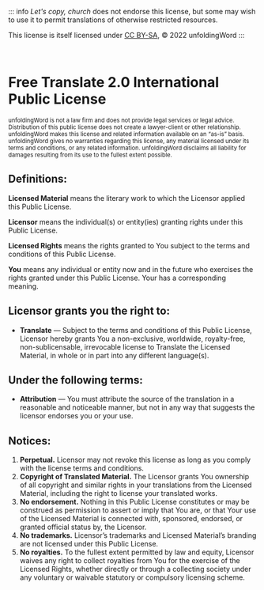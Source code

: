 
::: info _Let's copy, church_ does not endorse this license, but some may wish to use it to permit translations of otherwise restricted resources.

This license is itself licensed under [CC BY-SA](/licenses/cc-by-sa/), © 2022 unfoldingWord
:::

&nbsp;

# Free Translate 2.0 International Public License

<p><small>
unfoldingWord is not a law firm and does not provide legal services or legal advice. Distribution of this public license does not create a lawyer-client or other relationship. unfoldingWord makes this license and related information available on an “as-is” basis. unfoldingWord gives no warranties regarding this license, any material licensed under its terms and conditions, or any related information. unfoldingWord disclaims all liability for damages resulting from its use to the fullest extent possible.
</small></p>

## Definitions:

__Licensed Material__ means the literary work to which the Licensor applied this Public License.

__Licensor__ means the individual(s) or entity(ies) granting rights under this Public License.

__Licensed Rights__ means the rights granted to You subject to the terms and conditions of this Public License.

__You__ means any individual or entity now and in the future who exercises the rights granted under this Public License. Your has a corresponding meaning.


## Licensor grants you the right to:

 * __Translate__ — Subject to the terms and conditions of this Public License, Licensor hereby grants You a non-exclusive, worldwide, royalty-free, non-sublicensable, irrevocable license to Translate the Licensed Material, in whole or in part into any different language(s).


## Under the following terms:

 * __Attribution__ — You must attribute the source of the translation in a reasonable and noticeable manner, but not in any way that suggests the licensor endorses you or your use.


## Notices:

 1. __Perpetual.__ Licensor may not revoke this license as long as you comply with the license terms and conditions.
 2. __Copyright of Translated Material.__ The Licensor grants You ownership of all copyright and similar rights in your translations from the Licensed Material, including the right to license your translated works.
 3. __No endorsement.__ Nothing in this Public License constitutes or may be construed as permission to assert or imply that You are, or that Your use of the Licensed Material is connected with, sponsored, endorsed, or granted official status by, the Licensor.
 4. __No trademarks.__ Licensor’s trademarks and Licensed Material’s branding are not licensed under this Public License.
 5. __No royalties.__ To the fullest extent permitted by law and equity, Licensor waives any right to collect royalties from You for the exercise of the Licensed Rights, whether directly or through a collecting society under any voluntary or waivable statutory or compulsory licensing scheme.
